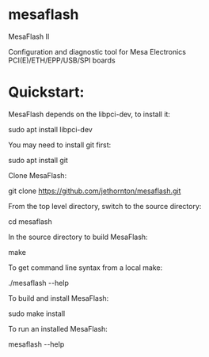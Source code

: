 # mesaflash
MesaFlash II

Configuration and diagnostic tool for Mesa Electronics PCI(E)/ETH/EPP/USB/SPI boards

Quickstart:
===========

MesaFlash depends on the libpci-dev, to install it:

  sudo apt install libpci-dev

You may need to install git first:

  sudo apt install git

Clone MesaFlash:

  git clone https://github.com/jethornton/mesaflash.git

From the top level directory, switch to the source directory:

  cd mesaflash

In the source directory to build MesaFlash:

  make

To get command line syntax from a local make:
  
  ./mesaflash --help

To build and install MesaFlash:

  sudo make install

To run an installed MesaFlash:

  mesaflash --help


